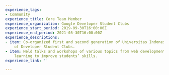 ```yaml
---
experience_tags:
- Community
experience_title: Core Team Member
experience_organization: Google Developer Student Clubs
experience_start_period: 2019-09-30T16:00:00Z
experience_end_period: 2021-05-30T16:00:00Z
experience_descriptions:
- item: Co-organized first and second generation of Universitas Indonesia chapter
    of Developer Student Clubs.
- item: Held talks and workshops of various topics from web development to machine
    learning to improve students’ skills.
experience_link: ''

---
```

